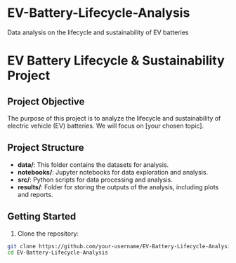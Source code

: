 # EV-Battery-Lifecycle-Analysis
Data analysis on the lifecycle and sustainability of EV batteries

# EV Battery Lifecycle & Sustainability Project

## Project Objective
The purpose of this project is to analyze the lifecycle and sustainability of electric vehicle (EV) batteries. We will focus on [your chosen topic].

## Project Structure
- **data/**: This folder contains the datasets for analysis.
- **notebooks/**: Jupyter notebooks for data exploration and analysis.
- **src/**: Python scripts for data processing and analysis.
- **results/**: Folder for storing the outputs of the analysis, including plots and reports.

## Getting Started
1. Clone the repository:
```bash
git clone https://github.com/your-username/EV-Battery-Lifecycle-Analysis.git
cd EV-Battery-Lifecycle-Analysis
